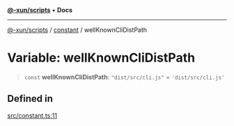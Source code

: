 [**@-xun/scripts**](../../README.md) • **Docs**

***

[@-xun/scripts](../../README.md) / [constant](../README.md) / wellKnownCliDistPath

# Variable: wellKnownCliDistPath

> `const` **wellKnownCliDistPath**: `"dist/src/cli.js"` = `'dist/src/cli.js'`

## Defined in

[src/constant.ts:11](https://github.com/Xunnamius/xscripts/blob/9e4ae592d211ae39bacdc3f665b3078e69c73062/src/constant.ts#L11)
